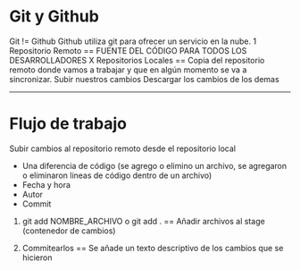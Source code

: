 # Git y Github
Git != Github
Github utiliza git para ofrecer un servicio en la nube. 
1 Repositorio Remoto == FUENTE DEL CÓDIGO PARA TODOS LOS DESARROLLADORES
X Repositorios Locales == Copia del repositorio remoto donde vamos a trabajar y que en algún momento se va a sincronizar.
Subir nuestros cambios
Descargar los cambios de los demas


---

# Flujo de trabajo
Subir cambios al repositorio remoto desde el repositorio local

- Una diferencia de código (se agrego o elimino un archivo, se agregaron o eliminaron lineas de código dentro de un archivo)
- Fecha y hora
- Autor
- Commit

1) git add NOMBRE_ARCHIVO o git add . == Añadir archivos al stage (contenedor de cambios)


  

2) Commitearlos == Se añade un texto descriptivo de los cambios que se hicieron
